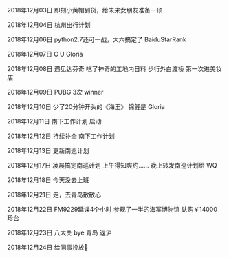2018年12月03日
即刻小黄帽到货，给未来女朋友准备一顶

2018年12月04日
杭州出行计划

2018年12月06日
python2.7还可一战，大六搞定了 BaiduStarRank

2018年12月07日
C U Gloria

2018年12月08日
遇见达芬奇
吃了神奇的工地内日料
步行外白渡桥
第一次进美妆店

2018年12月09日
PUBG 3次 winner

2018年12月10日
少了20分钟开头的《海王》
锦鲤是 Gloria

2018年12月11日
南下工作计划 启动

2018年12月12日
持续补全 南下工作计划

2018年12月13日
更新南巡计划

2018年12月17日
凌晨搞定南巡计划
上午得知爽约……
晚上转发南巡计划给 WQ

2018年12月18日
今天没去上班

2018年12月21日
走，去青岛散散心

2018年12月22日
FM9229延误4个小时
参观了一半的海军博物馆
认购￥14000 珍台

2018年12月23日
八大关
bye 青岛
返沪

2018年12月24日
给同事投放🎁